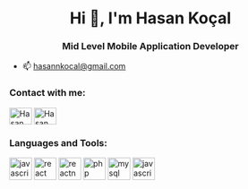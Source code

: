 <h1 align="center">Hi 👋, I'm Hasan Koçal</h1>
<h3 align="center">Mid Level Mobile Application Developer</h3>

- 📫 hasannkocal@gmail.com

<h3 align="left">Contact with me:</h3>
<p align="left">
<a href="https://www.linkedin.com/in/hasan-ko%C3%A7al-b924a297" target="blank"><img align="center" src="https://raw.githubusercontent.com/rahuldkjain/github-profile-readme-generator/master/src/images/icons/Social/linked-in-alt.svg" alt="Hasan Koçal" height="30" width="40" /></a>
<a href="https://instagram.com/hasankocal" target="blank"><img align="center" src="https://raw.githubusercontent.com/rahuldkjain/github-profile-readme-generator/master/src/images/icons/Social/instagram.svg" alt="Hasan Koçal" height="30" width="40" /></a>
</p>

<h3 align="left">Languages and Tools:</h3>

 <img src="https://icongr.am/devicon/javascript-original.svg" alt="javascript" width="40" height="40"/>
 <img src="https://icongr.am/devicon/react-original-wordmark.svg" alt="react" width="40" height="40"/>
 <img src="https://icongr.am/devicon/react-original.svg" alt="reactnative" width="40" height="40"/>
 <img src="https://icongr.am/devicon/php-original.svg" alt="php" width="40" height="40"/>
 <img src=" https://icongr.am/devicon/mysql-original-wordmark.svg" alt="mysql" width="40" height="40"/>
 <img src="https://icongr.am/devicon/wordpress-plain.svg" alt="javascript" width="40" height="40"/>

</p>
